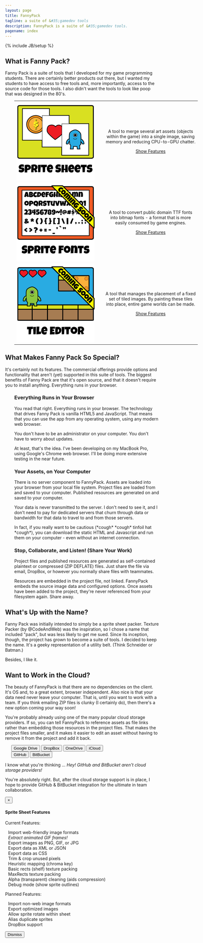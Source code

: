 ```yaml
---
layout: page
title: FannyPack
tagline: a suite of &#35;gamedev tools
description: FannyPack is a suite of &#35;gamedev tools.
pagename: index
---
```

{% include JB/setup %}

## What is Fanny Pack?

Fanny Pack is a suite of tools that I developed for my game programming students. There are certainly 
better products out there, but I wanted my students to have access to free tools and, more importantly, 
access to the source code for those tools. I also didn't want the tools to look like poop that was 
designed in the 80's.

<table border="0" cellpadding="0" cellspacing="0" style="width:600px; margin-left:30px;">
	<tr>
		<td style="width:300px;">
			<img src="assets/img/index/iconSpriteSheets.png" alt="Sprite Sheets"/>
		</td>
		<td style="text-align:center; white-space:nowrap;">
			<p>A tool to merge several art assets (objects <br/>
			   within the game) into a single image, saving <br/>
			   memory and reducing CPU-to-GPU chatter.
			</p>
			<p><a href="#popupFeatureSheets" role="button" data-toggle="modal" class="btn btn-primary">Show Features</a></p>
		</td>
	</tr><tr>
		<td style="width:300px;">
			<img src="assets/img/index/iconSpriteFonts.png" alt="Sprite Sheets"/>
		</td>
		<td style="text-align:center; white-space:nowrap;">
			<p>A tool to convert public domain TTF fonts <br/>
			   into bitmap fonts - a format that is more <br/>
			   easily consumed by game engines.
			</p>
			<p><a id="cmdShowFeaturesFonts" href="#null" class="btn btn-default disabled">Show Features</a></p>
		</td>
	</tr><tr>
		<td style="width:300px;">
			<img src="assets/img/index/iconTileEditor.png" alt="Sprite Sheets"/>
		</td>
		<td style="text-align:center; white-space:nowrap;">
			<p>A tool that manages the placement of a fixed <br/>
			   set of tiled images. By painting these tiles <br/>
			   into place, entire game worlds can be made.
			</p>
			<p><a id="cmdShowFeaturesTileEditor" href="#null" class="btn btn-default disabled">Show Features</a></p>
		</td>
	</tr>
</table>

## What Makes Fanny Pack So Special?

It's certainly not its features. The commercial offerings provide options and functionality that 
aren't (yet) supported in this suite of tools. The biggest benefits of Fanny Pack are that it's 
open source, and that it doesn't require you to install anything. Everything runs in your browser.

<div style="margin-left:30px;">

<h3>Everything Runs in Your Browser</h3>

<p>You read that right. Everything runs in your browser. The technology that drives Fanny Pack is 
vanilla HTML5 and JavaScript. That means that you can use the app from any operating system, 
using any modern web browser.</p>

<p>You don't have to be an administrator on your computer. You don't have to worry about updates.</p>

<p>At least, that's the idea. I've been developing on my MacBook Pro, using Google's Chrome web 
browser. I'll be doing more extensive testing in the near future.</p>

<h3>Your Assets, on Your Computer</h3>

<p>There is no server component to FannyPack. Assets are loaded into your browser from your local
file system. Project files are loaded from and saved to your computer. Published resources are
generated on and saved to your computer.</p>

<p>Your data is never transmitted to the server. I don't need to see it, and I don't need to pay
for dedicated servers that churn through data or bandwidth for that data to travel to and from 
those servers.</p>

<p>In fact, if you really want to be cautious (*cough* *cough* tinfoil hat *cough*), you
can download the static HTML and Javascript and run them on your computer - even without an
internet connection.</p>

<h3>Stop, Collaborate, and Listen! (Share Your Work)</h3>

<p>Project files and published resources are generated as self-contained plaintext or compressed 
(ZIP DEFLATE) files. Just share the file via email, DropBox, or however you normally 
share files with teammates.</p>

<p>Resources are embedded in the project file, not linked. FannyPack embeds the source image 
data and configured options. Once assets have been added to the project, they're never 
referenced from your filesystem again. Share away.</p>

</div>

## What's Up with the Name?

Fanny Pack was initially intended to simply be a sprite sheet packer. Texture Packer (by @CodeAndWeb) 
was the inspiration, so I chose a name that included "pack", but was less likely to get me sued. 
Since its inception, though, the project has grown to become a suite of tools. I decided to keep the 
name. It's a geeky representation of a utility belt. (Think Schneider or Batman.) 

Besides, I like it.

## Want to Work in the Cloud?

The beauty of FannyPack is that there are no dependencies on the client. It's OS and, to a great extent, 
browser independent. Also nice is that your data need never leave your computer. That is, until you want 
to work with a team. If you think emailing ZIP files is clunky (I certainly do), then there's a new option 
coming your way soon!

You're probably already using one of the many popular cloud storage providers. If so, you can tell FannyPack 
to reference assets as file links rather than embedding those resources in the project files. That makes the 
project files smaller, and it makes it easier to edit an asset without having to remove it from the project 
and add it back.

<p><div class="btn-toolbar" style="margin-left:20px;">
    <div class="btn-group">
        <button class="btn btn-default disabled" role="button" id="cmdConnectGoogleDrive"><i class="fa fa-google"></i> Google Drive</button>
        <button class="btn btn-default disabled" role="button" id="cmdConnectDropBox"><i class="fa fa-dropbox"></i> DropBox</button>
        <button class="btn btn-default disabled" role="button" id="cmdConnectOneDrive"><i class="fa fa-windows"></i> OneDrive</button>
        <button class="btn btn-default disabled" role="button" id="cmdConnectICloud"><i class="fa fa-apple"></i> iCloud</button>
    </div>
    <div class="btn-group">
        <button class="btn btn-default disabled" role="button" id="cmdConnectGitHub"><i class="fa fa-github"></i> GitHub</button>
        <button class="btn btn-default disabled" role="button" id="cmdConnectGitHub"><i class="fa fa-bitbucket"></i> BitBucket</button>
    </div>
</div></p>

I know what you're thinking ... *Hey! GitHub and BitBucket aren't cloud storage providers!*

You're absolutely right. But, after the cloud storage support is in place, I hope to provide GitHub &amp; 
BitBucket integration for the ultimate in team collaboration.

<div id="popupFeatureSheets" class="modal fade">
  <div class="modal-dialog">
	<div class="modal-content">
	  <div class="modal-header">
		<button type="button" class="close" data-dismiss="modal" aria-label="Close"><span aria-hidden="true">&times;</span></button>
		<h4 class="modal-title">Sprite Sheet Features</h4>
	  </div>
	  <div class="modal-body">
		<p>Current Features:</p>
		<div style="padding-left:10px;"><p>
			<i class="icon icon-ok"></i> Import web-friendly image formats<br/>
			<i class="icon icon-ok"></i> <em>Extract animated GIF frames!</em><br/>
			<i class="icon icon-ok"></i> Export images as PNG, GIF, or JPG<br/>
			<i class="icon icon-ok"></i> Export data as XML or JSON<br/>
			<i class="icon icon-ok"></i> Export data as CSS<br/>
			<i class="icon icon-ok"></i> Trim &amp; crop unused pixels<br/>
			<i class="icon icon-ok"></i> Heuristic mapping (chroma key)<br/>
			<i class="icon icon-ok"></i> Basic rects (shelf) texture packing<br/>
			<i class="icon icon-ok"></i> MaxRects texture packing<br/>
			<i class="icon icon-ok"></i> Alpha (transparent) cleaning (aids compression)<br/>
			<i class="icon icon-ok"></i> Debug mode (show sprite outlines)
		</p></div>
		<p>Planned Features:</p>
		<div style="padding-left:10px;"><p>
			<i class="icon icon-wrench"></i> Import non-web image formats<br/>
			<i class="icon icon-wrench"></i> Export optimized images<br/>
			<i class="icon icon-wrench"></i> Allow sprite rotate within sheet<br/>
			<i class="icon icon-wrench"></i> Alias duplicate sprites<br/>
			<i class="icon icon-wrench"></i> DropBox support
		</p></div>
	  </div>
	  <div class="modal-footer">
		<button type="button" class="btn btn-primary" data-dismiss="modal">Dismiss</button>
	  </div>
	</div>
  </div>
</div>